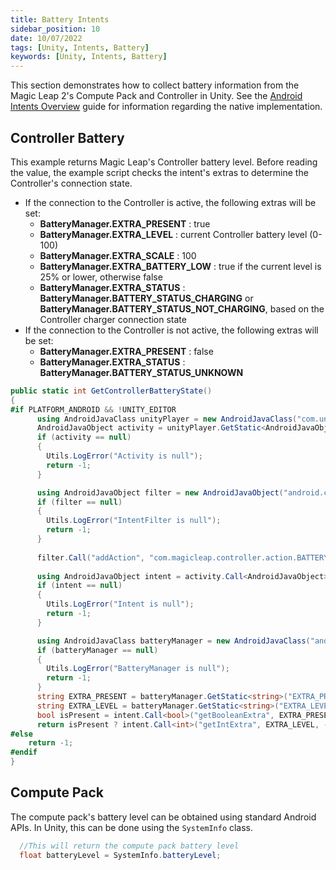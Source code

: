 ```yaml
---
title: Battery Intents
sidebar_position: 10
date: 10/07/2022
tags: [Unity, Intents, Battery]
keywords: [Unity, Intents, Battery]
---
```


This section demonstrates how to collect battery information from the Magic Leap 2's Compute Pack and Controller in Unity. See the [Android Intents Overview](/versioned_docs/version-02-Aug-2023/guides/features/android-intents-overview.md#battery-level) guide for information regarding the native implementation.

## Controller Battery

This example returns Magic Leap's Controller battery level. Before reading the value, the example script checks the intent's extras to determine the Controller's connection state.

- If the connection to the Controller is active, the following extras will be set:
  - **BatteryManager.EXTRA_PRESENT** : true
  - **BatteryManager.EXTRA_LEVEL** : current Controller battery level (0-100)
  - **BatteryManager.EXTRA_SCALE** : 100
  - **BatteryManager.EXTRA_BATTERY_LOW** : true if the current level is 25% or lower, otherwise false
  - **BatteryManager.EXTRA_STATUS** : **BatteryManager.BATTERY_STATUS_CHARGING** or **BatteryManager.BATTERY_STATUS_NOT_CHARGING**, based on the Controller charger connection state
- If the connection to the Controller is not active, the following extras will be set:
  - **BatteryManager.EXTRA_PRESENT** : false
  - **BatteryManager.EXTRA_STATUS** : **BatteryManager.BATTERY_STATUS_UNKNOWN**

```csharp
public static int GetControllerBatteryState()
{
#if PLATFORM_ANDROID && !UNITY_EDITOR
      using AndroidJavaClass unityPlayer = new AndroidJavaClass("com.unity3d.player.UnityPlayer");
      AndroidJavaObject activity = unityPlayer.GetStatic<AndroidJavaObject>("currentActivity");
      if (activity == null)
      {
        Utils.LogError("Activity is null");
        return -1;
      }

      using AndroidJavaObject filter = new AndroidJavaObject("android.content.IntentFilter");
      if (filter == null)
      {
        Utils.LogError("IntentFilter is null");
        return -1;
      }
      
      filter.Call("addAction", "com.magicleap.controller.action.BATTERY_CHANGED");
      
      using AndroidJavaObject intent = activity.Call<AndroidJavaObject>("registerReceiver", null, filter);
      if (intent == null)
      {
        Utils.LogError("Intent is null");
        return -1;
      }

      using AndroidJavaClass batteryManager = new AndroidJavaClass("android.os.BatteryManager");
      if (batteryManager == null)
      {
        Utils.LogError("BatteryManager is null");
        return -1;
      }
      string EXTRA_PRESENT = batteryManager.GetStatic<string>("EXTRA_PRESENT");
      string EXTRA_LEVEL = batteryManager.GetStatic<string>("EXTRA_LEVEL");
      bool isPresent = intent.Call<bool>("getBooleanExtra", EXTRA_PRESENT, false);
      return isPresent ? intent.Call<int>("getIntExtra", EXTRA_LEVEL, -1) : -1;
#else
    return -1;
#endif
}
```

## Compute Pack

The compute pack's battery level can be obtained using standard Android APIs. In Unity, this can be done using the `SystemInfo` class.

```csharp
  //This will return the compute pack battery level
  float batteryLevel = SystemInfo.batteryLevel;
```

